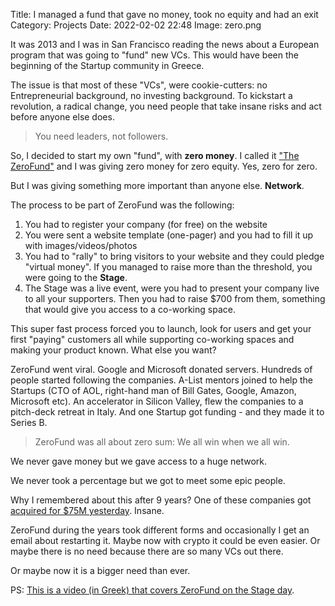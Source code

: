 Title: I managed a fund that gave no money, took no equity and had an exit
Category: Projects 
Date: 2022-02-02 22:48
Image: zero.png

It was 2013 and I was in San Francisco reading the news about a European program that was going to "fund" new VCs. This would have been the beginning of the Startup community in Greece. 

The issue is that most of these "VCs", were cookie-cutters: no Entrepreneurial background, no investing background. To kickstart a revolution, a radical change, you need people that take insane risks and act before anyone else does. 

> You need leaders, not followers. 

So, I decided to start my own "fund", with **zero money**. I called it ["The ZeroFund"](https://thenextweb.com/news/zerofund) and I was giving zero money for zero equity. Yes, zero for zero.

But I was giving something more important than anyone else. **Network**.

The process to be part of ZeroFund was the following:
1. You had to register your company (for free) on the website
2. You were sent a website template (one-pager) and you had to fill it up with images/videos/photos
3. You had to "rally" to bring visitors to your website and they could pledge "virtual money". If you managed to raise more than the threshold, you were going to the **Stage**.
4. The Stage was a live event, were you had to present your company live to all your supporters. Then you had to raise $700 from them, something that would give you access to a co-working space.

This super fast process forced you to launch, look for users and get your first "paying" customers all while supporting co-working spaces and making your product known. What else you want?

ZeroFund went viral. Google and Microsoft donated servers. Hundreds of people started following the companies. A-List mentors joined to help the Startups (CTO of AOL, right-hand man of Bill Gates, Google, Amazon, Microsoft etc). An accelerator in Silicon Valley, flew the companies to a pitch-deck retreat in Italy. And one Startup got funding - and they made it to Series B.

> ZeroFund was all about zero sum: We all win when we all win. 

We never gave money but we gave access to a huge network.

We never took a percentage but we got to meet some epic people.

Why I remembered about this after 9 years?
One of these companies got [acquired for $75M yesterday](https://www-benzinga-com.cdn.ampproject.org/c/s/www.benzinga.com/amp/content/25331804). Insane.

ZeroFund during the years took different forms and occasionally I get an email about restarting it. Maybe now with crypto it could be even easier. Or maybe there is no need because there are so many VCs out there.

Or maybe now it is a bigger need than ever.  

PS: [This is a video (in Greek) that covers ZeroFund on the Stage day](https://www.youtube.com/watch?v=j7FsOu7aO1A).


